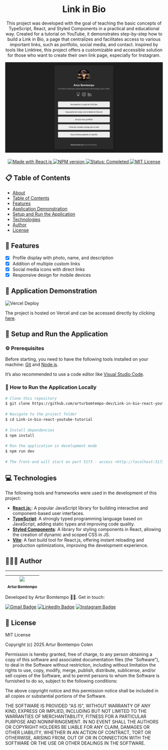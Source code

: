 <div  align="center" id="about">
    <h1 align="center">
        Link in Bio
    </h1>
    <p align="center">
        This project was developed with the goal of teaching the basic concepts of TypeScript, React, and Styled Components in a practical and educational way. Created for a tutorial on YouTube, it demonstrates step-by-step how to build a Link in Bio, a page that centralizes and facilitates access to various important links, such as portfolio, social media, and contact. Inspired by tools like Linktree, this project offers a customizable and accessible solution for those who want to create their own link page, especially for Instagram.
    </p>
    <img 
        src="./resources/project-image.png"
        alt="Main project image"
    />
</div>
<br>
<div align="center">
    <a href="https://github.com/reactjs" target="_blank">
        <img src="https://img.shields.io/badge/made_with-React.js-43853D" alt="Made with React.js">
    </a>
    <a href="https://github.com/arturbomtempo-dev/Link-in-bio-react-youtube-tutorial" target="_blank">
        <img src="https://img.shields.io/badge/npm-v10.9.2-blue" alt="NPM version">
    </a>
    <a href="https://arturbomtempo-links.vercel.app/" target="_blank">
        <img src="https://img.shields.io/badge/status-completed-brightgreen" alt="Status: Completed">
    </a>
    <a href="https://github.com/arturbomtempo-dev/Link-in-bio-react-youtube-tutorial/blob/main/LICENSE.md" target="_blank">
        <img src="https://img.shields.io/badge/license-MIT-red" alt="MIT License">
    </a>
</div>

<div id="table-of-contents"></div>

## 📋 Table of Contents

- [About](#about)
- [Table of Contents](#table-of-contents)
- [Features](#features)
- [Application Demonstration](#application-demonstration)
- [Setup and Run the Application](#setup-and-run-the-application)
- [Technologies](#technologies)
- [Author](#author)
- [License](#license)

<div id="features"></div>

## 📝 Features

- [x] Profile display with photo, name, and description
- [x] Addition of multiple custom links
- [x] Social media icons with direct links
- [x] Responsive design for mobile devices

<div id="application-demonstration"></div>

## 📲 Application Demonstration

![Vercel Deploy](https://deploy-badge.vercel.app/vercel/arturbomtempo-links?style=flat-square&name=Vercel)

The project is hosted on Vercel and can be accessed directly by clicking [here](https://arturbomtempo-links.vercel.app/).

<div id="setup-and-run-the-application"></div>

## 📁 Setup and Run the Application

### ⚙️ Prerequisites

Before starting, you need to have the following tools installed on your machine: [Git](https://git-scm.com) and [Node.js](https://nodejs.org/).

It’s also recommended to use a code editor like [Visual Studio Code](https://code.visualstudio.com/).

### 🚀 How to Run the Application Locally

```bash
# Clone this repository
$ git clone https://github.com/arturbomtempo-dev/Link-in-bio-react-youtube-tutorial.git

# Navigate to the project folder
$ cd Link-in-bio-react-youtube-tutorial

# Install dependencies
$ npm install

# Run the application in development mode
$ npm run dev

# The front-end will start on port 5173 - access <http://localhost:5173>
```

<div id="technologies"></div>

## 💻 Technologies

The following tools and frameworks were used in the development of this project:

- [**React.js:**](https://react.dev/learn): A popular JavaScript library for building interactive and component-based user interfaces.
- [**TypeScript**](https://www.typescriptlang.org/docs): A strongly typed programming language based on JavaScript, adding static types and improving code quality.
- [**Styled Components**](https://styled-components.com/docs): A library for styling components in React, allowing the creation of dynamic and scoped CSS in JS.
- [**Vite**](https://vite.dev/guide/): A fast build tool for React.js, offering instant reloading and production optimizations, improving the development experience.

<div id="author"></div>

## 👨🏻‍💻 Author

---

| [<img loading="lazy" src="https://avatars.githubusercontent.com/u/96635074?v=4" width=115><br><sub>Artur Bomtempo</sub>](https://arturbomtempo.dev/) |
| :--------------------------------------------------------------------------------------------------------------------------------------------------: |

Developed by Artur Bomtempo 👋🏻. Get in touch:

[![Gmail Badge](https://img.shields.io/badge/-arturbcolen@gmail.com-D14836?style=flat-square&logo=Gmail&logoColor=white&link=mailto:arturbcolen@gmail.com)](mailto:arturbcolen@gmail.com)
[![LinkedIn Badge](https://img.shields.io/badge/-Artur%20Bomtempo-0A66C2?style=flat-square&logo=LinkedIn&logoColor=white&link=https://www.linkedin.com/in/artur-bomtempo/)](https://www.linkedin.com/in/artur-bomtempo/)
[![Instagram Badge](https://img.shields.io/badge/-@arturbomtempo.dev-E4405F?style=flat-square&logo=Instagram&logoColor=white&link=https://www.instagram.com/arturbomtempo.dev/)](https://www.instagram.com/arturbomtempo.dev/)

<div id="license"></div>

## 📜 License

MIT License

Copyright (c) 2025 Artur Bomtempo Colen

Permission is hereby granted, free of charge, to any person obtaining a copy
of this software and associated documentation files (the "Software"), to deal
in the Software without restriction, including without limitation the rights
to use, copy, modify, merge, publish, distribute, sublicense, and/or sell
copies of the Software, and to permit persons to whom the Software is
furnished to do so, subject to the following conditions:

The above copyright notice and this permission notice shall be included in all
copies or substantial portions of the Software.

THE SOFTWARE IS PROVIDED "AS IS", WITHOUT WARRANTY OF ANY KIND, EXPRESS OR
IMPLIED, INCLUDING BUT NOT LIMITED TO THE WARRANTIES OF MERCHANTABILITY,
FITNESS FOR A PARTICULAR PURPOSE AND NONINFRINGEMENT. IN NO EVENT SHALL THE
AUTHORS OR COPYRIGHT HOLDERS BE LIABLE FOR ANY CLAIM, DAMAGES OR OTHER
LIABILITY, WHETHER IN AN ACTION OF CONTRACT, TORT OR OTHERWISE, ARISING FROM,
OUT OF OR IN CONNECTION WITH THE SOFTWARE OR THE USE OR OTHER DEALINGS IN THE
SOFTWARE.
